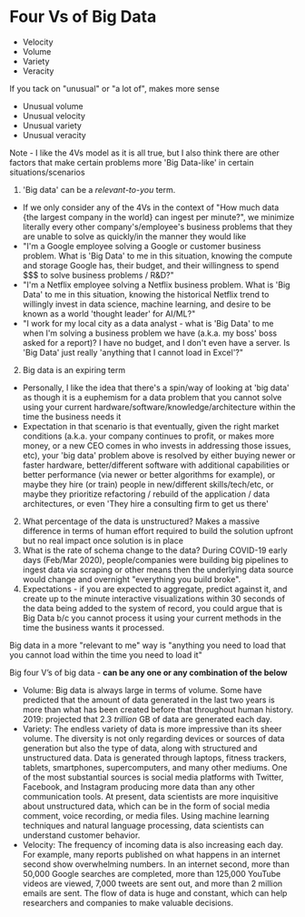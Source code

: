 # Four Vs of Big Data
* Velocity
* Volume
* Variety
* Veracity

If you tack on "unusual" or "a lot of", makes more sense
* Unusual volume
* Unusual velocity
* Unusual variety
* Unusual veracity

Note - I like the 4Vs model as it is all true, but I also think there are other factors that make certain problems more 'Big Data-like' in certain situations/scenarios
1. 'Big data' can be a *relevant-to-you* term. 
  * If we only consider any of the 4Vs in the context of "How much data {the largest company in the world} can ingest per minute?", we minimize literally every other company's/employee's business problems that they are unable to solve as quickly/in the manner they would like
  * "I'm a Google employee solving a Google or customer business problem. What is 'Big Data' to me in this situation, knowing the compute and storage Google has, their budget, and their willingness to spend $$$ to solve business problems / R&D?"
  * "I'm a Netflix employee solving a Netflix business problem. What is 'Big Data' to me in this situation, knowing the historical Netflix trend to willingly invest in data science, machine learning, and desire to be known as a world 'thought leader' for AI/ML?"
  * "I work for my local city as a data analyst - what is 'Big Data' to me when I'm solving a business problem we have (a.k.a. my boss' boss asked for a report)? I have no budget, and I don't even have a server. Is 'Big Data' just really 'anything that I cannot load in Excel'?"
2. Big data is an expiring term 
  * Personally, I like the idea that there's a spin/way of looking at 'big data' as though it is a euphemism for a data problem that you cannot solve using your current hardware/software/knowledge/architecture within the time the business needs it
  * Expectation in that scenario is that eventually, given the right market conditions (a.k.a. your company continues to profit, or makes more money, or a new CEO comes in who invests in addressing those issues, etc), your 'big data' problem above is resolved by either buying newer or faster hardware, better/different software with additional capabilities or better performance (via newer or better algorithms for example), or maybe they hire (or train) people in new/different skills/tech/etc, or maybe they prioritize refactoring / rebuild of the application / data architectures, or even 'They hire a consulting firm to get us there'
2. What percentage of the data is unstructured? Makes a massive difference in terms of human effort required to build the solution upfront but no real impact once solution is in place
3. What is the rate of schema change to the data? During COVID-19 early days (Feb/Mar 2020), people/companies were building big pipelines to ingest data via scraping or other means then the underlying data source would change and overnight "everything you build broke". 
3. Expectations - if you are expected to aggregate, predict against it, and create up to the minute interactive visualizations within 30 seconds of the data being added to the system of record, you could argue that is Big Data b/c you cannot process it using your current methods in the time the business wants it processed.

Big data in a more "relevant to me" way is "anything you need to load that you cannot load within the time you need to load it"

Big four V’s of big data - **can be any one or any combination of the below**

* Volume: Big data is always large in terms of volume. Some have predicted that the amount of data generated in the last 
two years is more than what has been created before that throughout human history. 2019: projected that 2.3 *trillion* 
GB of data are generated each day.
* Variety: The endless variety of data is more impressive than its sheer volume. The diversity is not only regarding 
devices or sources of data generation but also the type of data, along with structured and unstructured data. Data is 
generated through laptops, fitness trackers, tablets, smartphones, supercomputers, and many other mediums. One of the 
most substantial sources is social media platforms with Twitter, Facebook, and Instagram producing more data than any 
other communication tools. At present, data scientists are more inquisitive about unstructured data, which can be in 
the form of social media comment, voice recording, or media files. Using machine learning techniques and natural 
language processing, data scientists can understand customer behavior.
* Velocity: The frequency of incoming data is also increasing each day. For example, many reports published on what 
happens in an internet second show overwhelming numbers. In an internet second, more than 50,000 Google searches are 
completed, more than 125,000 YouTube videos are viewed, 7,000 tweets are sent out, and more than 2 million emails 
are sent. The flow of data is huge and constant, which can help researchers and companies to make valuable decisions.
